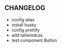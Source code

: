 ## CHANGELOG

- config alias 
- install husky
- config prettify
- add tailwindcss
- test component Button